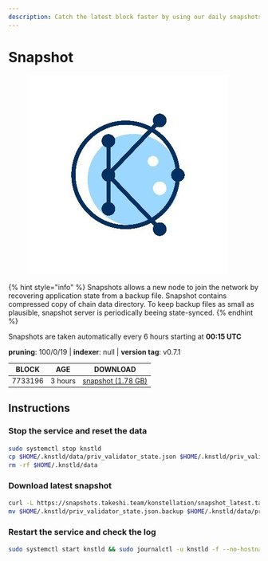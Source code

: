 ```yaml
---
description: Catch the latest block faster by using our daily snapshots.
---
```


# Snapshot

<figure><img src="https://github.com/takeshi-val/Logo/raw/main/konstellation.png" alt=""><figcaption></figcaption></figure>

{% hint style="info" %}
Snapshots allows a new node to join the network by recovering application state from a backup file. Snapshot contains compressed copy of chain data directory. To keep backup files as small as plausible, snapshot server is periodically beeing state-synced.
{% endhint %}

Snapshots are taken automatically every 6 hours starting at **00:15 UTC**

**pruning**: 100/0/19 | **indexer**: null | **version tag**: v0.7.1

| BLOCK   | AGE     | DOWNLOAD                                                                             |
| ------- | ------- | ------------------------------------------------------------------------------------ |
| 7733196 | 3 hours | [snapshot (1.78 GB)](https://snapshots.takeshi.team/konstellation/snapshot\_latest.tar.lz4) |

## Instructions

### Stop the service and reset the data

```bash
sudo systemctl stop knstld
cp $HOME/.knstld/data/priv_validator_state.json $HOME/.knstld/priv_validator_state.json.backup
rm -rf $HOME/.knstld/data
```

### Download latest snapshot

```bash
curl -L https://snapshots.takeshi.team/konstellation/snapshot_latest.tar.lz4 | tar -Ilz4 -xf - -C $HOME/.knstld
mv $HOME/.knstld/priv_validator_state.json.backup $HOME/.knstld/data/priv_validator_state.json
```

### Restart the service and check the log

```bash
sudo systemctl start knstld && sudo journalctl -u knstld -f --no-hostname -o cat
```
